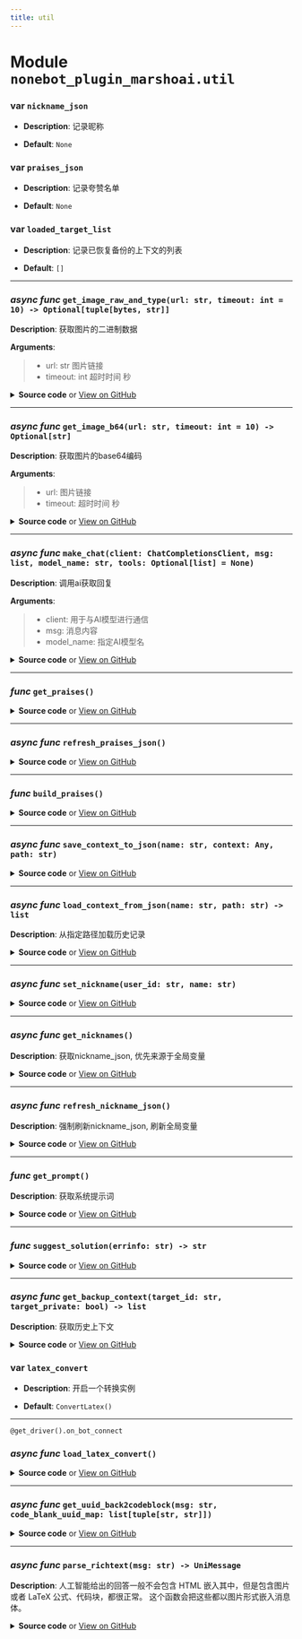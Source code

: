 ```yaml
---
title: util
---
```

# **Module** `nonebot_plugin_marshoai.util`

### var `nickname_json`

- **Description**: 记录昵称

- **Default**: `None`

### var `praises_json`

- **Description**: 记录夸赞名单

- **Default**: `None`

### var `loaded_target_list`

- **Description**: 记录已恢复备份的上下文的列表

- **Default**: `[]`

---
### ***async func*** `get_image_raw_and_type(url: str, timeout: int = 10) -> Optional[tuple[bytes, str]]`

**Description**: 获取图片的二进制数据


**Arguments**:
> - url: str 图片链接  
> - timeout: int 超时时间 秒  


<details>
<summary> <b>Source code</b> or <a href='https://github.com/LiteyukiStudio/nonebot-plugin-marshoai/tree/main/nonebot_plugin_marshoai/util.py#L34' target='_blank'>View on GitHub</a></summary>

```python
async def get_image_raw_and_type(url: str, timeout: int=10) -> Optional[tuple[bytes, str]]:
    async with httpx.AsyncClient() as client:
        response = await client.get(url, headers=chromium_headers, timeout=timeout)
        if response.status_code == 200:
            content_type = response.headers.get('Content-Type')
            if not content_type:
                content_type = mimetypes.guess_type(url)[0]
            return (response.content, str(content_type))
        else:
            return None
```
</details>

---
### ***async func*** `get_image_b64(url: str, timeout: int = 10) -> Optional[str]`

**Description**: 获取图片的base64编码


**Arguments**:
> - url: 图片链接  
> - timeout: 超时时间 秒  


<details>
<summary> <b>Source code</b> or <a href='https://github.com/LiteyukiStudio/nonebot-plugin-marshoai/tree/main/nonebot_plugin_marshoai/util.py#L62' target='_blank'>View on GitHub</a></summary>

```python
async def get_image_b64(url: str, timeout: int=10) -> Optional[str]:
    if (data_type := (await get_image_raw_and_type(url, timeout))):
        base64_image = base64.b64encode(data_type[0]).decode('utf-8')
        data_url = 'data:{};base64,{}'.format(data_type[1], base64_image)
        return data_url
    else:
        return None
```
</details>

---
### ***async func*** `make_chat(client: ChatCompletionsClient, msg: list, model_name: str, tools: Optional[list] = None)`

**Description**: 调用ai获取回复


**Arguments**:
> - client: 用于与AI模型进行通信  
> - msg: 消息内容  
> - model_name: 指定AI模型名  


<details>
<summary> <b>Source code</b> or <a href='https://github.com/LiteyukiStudio/nonebot-plugin-marshoai/tree/main/nonebot_plugin_marshoai/util.py#L82' target='_blank'>View on GitHub</a></summary>

```python
async def make_chat(client: ChatCompletionsClient, msg: list, model_name: str, tools: Optional[list]=None):
    return await client.complete(messages=msg, model=model_name, tools=tools, temperature=config.marshoai_temperature, max_tokens=config.marshoai_max_tokens, top_p=config.marshoai_top_p)
```
</details>

---
### ***func*** `get_praises()`


<details>
<summary> <b>Source code</b> or <a href='https://github.com/LiteyukiStudio/nonebot-plugin-marshoai/tree/main/nonebot_plugin_marshoai/util.py#L104' target='_blank'>View on GitHub</a></summary>

```python
def get_praises():
    global praises_json
    if praises_json is None:
        praises_file = store.get_plugin_data_file('praises.json')
        if not os.path.exists(praises_file):
            init_data = {'like': [{'name': 'Asankilp', 'advantages': '赋予了Marsho猫娘人格，使用vim与vscode为Marsho写了许多代码，使Marsho更加可爱'}]}
            with open(praises_file, 'w', encoding='utf-8') as f:
                json.dump(init_data, f, ensure_ascii=False, indent=4)
        with open(praises_file, 'r', encoding='utf-8') as f:
            data = json.load(f)
        praises_json = data
    return praises_json
```
</details>

---
### ***async func*** `refresh_praises_json()`


<details>
<summary> <b>Source code</b> or <a href='https://github.com/LiteyukiStudio/nonebot-plugin-marshoai/tree/main/nonebot_plugin_marshoai/util.py#L127' target='_blank'>View on GitHub</a></summary>

```python
async def refresh_praises_json():
    global praises_json
    praises_file = store.get_plugin_data_file('praises.json')
    if not os.path.exists(praises_file):
        init_data = {'like': [{'name': 'Asankilp', 'advantages': '赋予了Marsho猫娘人格，使用vim与vscode为Marsho写了许多代码，使Marsho更加可爱'}]}
        with open(praises_file, 'w', encoding='utf-8') as f:
            json.dump(init_data, f, ensure_ascii=False, indent=4)
    with open(praises_file, 'r', encoding='utf-8') as f:
        data = json.load(f)
    praises_json = data
```
</details>

---
### ***func*** `build_praises()`


<details>
<summary> <b>Source code</b> or <a href='https://github.com/LiteyukiStudio/nonebot-plugin-marshoai/tree/main/nonebot_plugin_marshoai/util.py#L146' target='_blank'>View on GitHub</a></summary>

```python
def build_praises():
    praises = get_praises()
    result = ['你喜欢以下几个人物，他们有各自的优点：']
    for item in praises['like']:
        result.append(f'名字：{item['name']}，优点：{item['advantages']}')
    return '\n'.join(result)
```
</details>

---
### ***async func*** `save_context_to_json(name: str, context: Any, path: str)`


<details>
<summary> <b>Source code</b> or <a href='https://github.com/LiteyukiStudio/nonebot-plugin-marshoai/tree/main/nonebot_plugin_marshoai/util.py#L154' target='_blank'>View on GitHub</a></summary>

```python
async def save_context_to_json(name: str, context: Any, path: str):
    context_dir = store.get_plugin_data_dir() / path
    os.makedirs(context_dir, exist_ok=True)
    file_path = os.path.join(context_dir, f'{name}.json')
    with open(file_path, 'w', encoding='utf-8') as json_file:
        json.dump(context, json_file, ensure_ascii=False, indent=4)
```
</details>

---
### ***async func*** `load_context_from_json(name: str, path: str) -> list`

**Description**: 从指定路径加载历史记录


<details>
<summary> <b>Source code</b> or <a href='https://github.com/LiteyukiStudio/nonebot-plugin-marshoai/tree/main/nonebot_plugin_marshoai/util.py#L162' target='_blank'>View on GitHub</a></summary>

```python
async def load_context_from_json(name: str, path: str) -> list:
    context_dir = store.get_plugin_data_dir() / path
    os.makedirs(context_dir, exist_ok=True)
    file_path = os.path.join(context_dir, f'{name}.json')
    try:
        with open(file_path, 'r', encoding='utf-8') as json_file:
            return json.load(json_file)
    except FileNotFoundError:
        return []
```
</details>

---
### ***async func*** `set_nickname(user_id: str, name: str)`


<details>
<summary> <b>Source code</b> or <a href='https://github.com/LiteyukiStudio/nonebot-plugin-marshoai/tree/main/nonebot_plugin_marshoai/util.py#L174' target='_blank'>View on GitHub</a></summary>

```python
async def set_nickname(user_id: str, name: str):
    global nickname_json
    filename = store.get_plugin_data_file('nickname.json')
    if not os.path.exists(filename):
        data = {}
    else:
        with open(filename, 'r', encoding='utf-8') as f:
            data = json.load(f)
    data[user_id] = name
    if name == '' and user_id in data:
        del data[user_id]
    with open(filename, 'w', encoding='utf-8') as f:
        json.dump(data, f, ensure_ascii=False, indent=4)
    nickname_json = data
```
</details>

---
### ***async func*** `get_nicknames()`

**Description**: 获取nickname_json, 优先来源于全局变量


<details>
<summary> <b>Source code</b> or <a href='https://github.com/LiteyukiStudio/nonebot-plugin-marshoai/tree/main/nonebot_plugin_marshoai/util.py#L191' target='_blank'>View on GitHub</a></summary>

```python
async def get_nicknames():
    global nickname_json
    if nickname_json is None:
        filename = store.get_plugin_data_file('nickname.json')
        try:
            with open(filename, 'r', encoding='utf-8') as f:
                nickname_json = json.load(f)
        except Exception:
            nickname_json = {}
    return nickname_json
```
</details>

---
### ***async func*** `refresh_nickname_json()`

**Description**: 强制刷新nickname_json, 刷新全局变量


<details>
<summary> <b>Source code</b> or <a href='https://github.com/LiteyukiStudio/nonebot-plugin-marshoai/tree/main/nonebot_plugin_marshoai/util.py#L204' target='_blank'>View on GitHub</a></summary>

```python
async def refresh_nickname_json():
    global nickname_json
    filename = store.get_plugin_data_file('nickname.json')
    try:
        with open(filename, 'r', encoding='utf-8') as f:
            nickname_json = json.load(f)
    except Exception:
        logger.error('Error loading nickname.json')
```
</details>

---
### ***func*** `get_prompt()`

**Description**: 获取系统提示词


<details>
<summary> <b>Source code</b> or <a href='https://github.com/LiteyukiStudio/nonebot-plugin-marshoai/tree/main/nonebot_plugin_marshoai/util.py#L216' target='_blank'>View on GitHub</a></summary>

```python
def get_prompt():
    prompts = ''
    prompts += config.marshoai_additional_prompt
    if config.marshoai_enable_praises:
        praises_prompt = build_praises()
        prompts += praises_prompt
    marsho_prompt = config.marshoai_prompt
    spell = SystemMessage(content=marsho_prompt + prompts).as_dict()
    return spell
```
</details>

---
### ***func*** `suggest_solution(errinfo: str) -> str`


<details>
<summary> <b>Source code</b> or <a href='https://github.com/LiteyukiStudio/nonebot-plugin-marshoai/tree/main/nonebot_plugin_marshoai/util.py#L228' target='_blank'>View on GitHub</a></summary>

```python
def suggest_solution(errinfo: str) -> str:
    suggestions = {'content_filter': '消息已被内容过滤器过滤。请调整聊天内容后重试。', 'RateLimitReached': '模型达到调用速率限制。请稍等一段时间或联系Bot管理员。', 'tokens_limit_reached': '请求token达到上限。请重置上下文。', 'content_length_limit': '请求体过大。请重置上下文。', 'unauthorized': '访问token无效。请联系Bot管理员。', 'invalid type: parameter messages.content is of type array but should be of type string.': '聊天请求体包含此模型不支持的数据类型。请重置上下文。', 'At most 1 image(s) may be provided in one request.': '此模型只能在上下文中包含1张图片。如果此前的聊天已经发送过图片，请重置上下文。'}
    for key, suggestion in suggestions.items():
        if key in errinfo:
            return f'\n{suggestion}'
    return ''
```
</details>

---
### ***async func*** `get_backup_context(target_id: str, target_private: bool) -> list`

**Description**: 获取历史上下文


<details>
<summary> <b>Source code</b> or <a href='https://github.com/LiteyukiStudio/nonebot-plugin-marshoai/tree/main/nonebot_plugin_marshoai/util.py#L247' target='_blank'>View on GitHub</a></summary>

```python
async def get_backup_context(target_id: str, target_private: bool) -> list:
    global loaded_target_list
    if target_private:
        target_uid = f'private_{target_id}'
    else:
        target_uid = f'group_{target_id}'
    if target_uid not in loaded_target_list:
        loaded_target_list.append(target_uid)
        return await load_context_from_json(f'back_up_context_{target_uid}', 'contexts/backup')
    return []
```
</details>

### var `latex_convert`

- **Description**: 开启一个转换实例

- **Default**: `ConvertLatex()`

---
`@get_driver().on_bot_connect`
### ***async func*** `load_latex_convert()`


<details>
<summary> <b>Source code</b> or <a href='https://github.com/LiteyukiStudio/nonebot-plugin-marshoai/tree/main/nonebot_plugin_marshoai/util.py#L285' target='_blank'>View on GitHub</a></summary>

```python
@get_driver().on_bot_connect
async def load_latex_convert():
    await latex_convert.load_channel(None)
```
</details>

---
### ***async func*** `get_uuid_back2codeblock(msg: str, code_blank_uuid_map: list[tuple[str, str]])`


<details>
<summary> <b>Source code</b> or <a href='https://github.com/LiteyukiStudio/nonebot-plugin-marshoai/tree/main/nonebot_plugin_marshoai/util.py#L288' target='_blank'>View on GitHub</a></summary>

```python
async def get_uuid_back2codeblock(msg: str, code_blank_uuid_map: list[tuple[str, str]]):
    for torep, rep in code_blank_uuid_map:
        msg = msg.replace(torep, rep)
    return msg
```
</details>

---
### ***async func*** `parse_richtext(msg: str) -> UniMessage`

**Description**: 人工智能给出的回答一般不会包含 HTML 嵌入其中，但是包含图片或者 LaTeX 公式、代码块，都很正常。
这个函数会把这些都以图片形式嵌入消息体。


<details>
<summary> <b>Source code</b> or <a href='https://github.com/LiteyukiStudio/nonebot-plugin-marshoai/tree/main/nonebot_plugin_marshoai/util.py#L297' target='_blank'>View on GitHub</a></summary>

```python
async def parse_richtext(msg: str) -> UniMessage:
    if not IMG_LATEX_PATTERN.search(msg):
        return UniMessage(msg)
    result_msg = UniMessage()
    code_blank_uuid_map = [(uuid.uuid4().hex, cbp.group()) for cbp in CODE_BLOCK_PATTERN.finditer(msg)]
    last_tag_index = 0
    for rep, torep in code_blank_uuid_map:
        msg = msg.replace(torep, rep)
    for each_find_tag in IMG_LATEX_PATTERN.finditer(msg):
        tag_found = await get_uuid_back2codeblock(each_find_tag.group(), code_blank_uuid_map)
        result_msg.append(TextMsg(await get_uuid_back2codeblock(msg[last_tag_index:msg.find(tag_found)], code_blank_uuid_map)))
        last_tag_index = msg.find(tag_found) + len(tag_found)
        if each_find_tag.group(1):
            image_description = tag_found[2:tag_found.find(']')]
            image_url = tag_found[tag_found.find('(') + 1:-1]
            if (image_ := (await get_image_raw_and_type(image_url))):
                result_msg.append(ImageMsg(raw=image_[0], mimetype=image_[1], name=image_description + '.png'))
                result_msg.append(TextMsg('（{}）'.format(image_description)))
            else:
                result_msg.append(TextMsg(tag_found))
        elif each_find_tag.group(2):
            latex_exp = await get_uuid_back2codeblock(each_find_tag.group().replace('$', '').replace('\\(', '').replace('\\)', '').replace('\\[', '').replace('\\]', ''), code_blank_uuid_map)
            latex_generate_ok, latex_generate_result = await latex_convert.generate_png(latex_exp, dpi=300, foreground_colour=config.marshoai_main_colour)
            if latex_generate_ok:
                result_msg.append(ImageMsg(raw=latex_generate_result, mimetype='image/png', name='latex.png'))
            else:
                result_msg.append(TextMsg(latex_exp + '（公式解析失败）'))
                if isinstance(latex_generate_result, str):
                    result_msg.append(TextMsg(latex_generate_result))
                else:
                    result_msg.append(ImageMsg(raw=latex_generate_result, mimetype='image/png', name='latex_error.png'))
        else:
            result_msg.append(TextMsg(tag_found + '（未知内容解析失败）'))
    result_msg.append(TextMsg(await get_uuid_back2codeblock(msg[last_tag_index:], code_blank_uuid_map)))
    return result_msg
```
</details>


